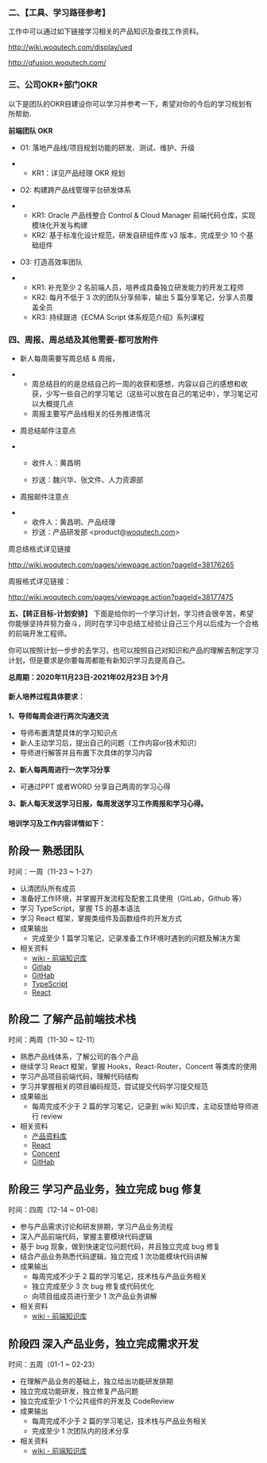 ### **二、【工具、学习路径参考】**

工作中可以通过如下链接学习相关的产品知识及查找工作资料。

http://wiki.woqutech.com/display/ued

http://qfusion.woqutech.com/

### **三、公司OKR+部门OKR**

以下是团队的OKR目建设你可以学习并参考一下，希望对你的今后的学习规划有所帮助.

**前端团队 OKR**

- O1: 落地产品线/项目规划功能的研发、测试、维护、升级

- - KR1：详见产品经理 OKR 规划

- O2: 构建跨产品线管理平台研发体系

- - KR1: Oracle 产品线整合 Control & Cloud Manager 前端代码仓库，实现模块化开发与构建
  - KR2: 基于标准化设计规范，研发自研组件库 v3 版本，完成至少 10 个基础组件

- O3: 打造高效率团队

- - KR1: 补充至少 2 名前端人员，培养成具备独立研发能力的开发工程师
  - KR2: 每月不低于 3 次的团队分享频率，输出 5 篇分享笔记，分享人员覆盖全员
  - KR3: 持续跟进《ECMA Script 体系规范介绍》系列课程

### 四、周报、周总结及其他需要-都可放附件

- 新人每周需要写周总结 & 周报，

- - 周总结目的的是总结自己的一周的收获和感想，内容以自己的感想和收获，少写一些自己的学习笔记（这些可以放在自己的笔记中），学习笔记可以大概提几点
  - 周报主要写产品线相关的任务推进情况

- 周总结邮件注意点

- - 收件人：黄昌明

  - 抄送：魏兴华、张文件、人力资源部

    

- 周报邮件注意点

- - 收件人：黄昌明、产品经理
  - 抄送：产品研发部 <product@[woqutech.com](http://woqutech.com/)>

周总结格式详见链接

http://wiki.woqutech.com/pages/viewpage.action?pageId=38176265

周报格式详见链接：

http://wiki.woqutech.com/pages/viewpage.action?pageId=38177475



**五、【转正目标-计划安排】**
下面是给你的一个学习计划，学习终会很辛苦，希望你能够坚持并努力奋斗，同时在学习中总结工经验让自己三个月以后成为一个合格的前端开发工程师。

你可以按照计划一步步的去学习，也可以按照自己对知识和产品的理解去制定学习计划，但是要求是你要每周都能有新知识学习去提高自己。

**总周期：2020年11月23日-2021年02月23日  3个月**

#### 新人培养过程具体要求：

**1、导师每周会进行两次沟通交流**

- 导师布置清楚具体的学习知识点
- 新人主动学习后，提出自己的问题（工作内容or技术知识）
- 导师进行解答并且布置下次具体的学习内容

**2、新人每两周进行一次学习分享**

- 可通过PPT 或者WORD 分享自己两周的学习心得

**3、新人每天发送学习日报，每周发送学习工作周报和学习心得。**

#### 培训学习及工作内容详情如下：

## 阶段一 熟悉团队

时间：一周（11-23 ~ 1-27）

- 认清团队所有成员
- 准备好工作环境，并掌握开发流程及配套工具使用（GitLab，Github 等）
- 学习 TypeScript，掌握 TS 的基本语法
- 学习 React 框架，掌握类组件及函数组件的开发方式
- 成果输出
  - 完成至少 1 篇学习笔记，记录准备工作环境时遇到的问题及解决方案
- 相关资料
  - [wiki - 前端知识库](http://wiki.woqutech.com/display/ued)
  - [Gitlab](https://gitlab.woqutech.com/)
  - [GitHab](https://www.github.com/)
  - [TypeScript](http://typescriptlang.org/)
  - [React](https://reactjs.org/)

## 阶段二 了解产品前端技术栈

时间：两周（11-30 ~ 12-11）

- 熟悉产品线体系，了解公司的各个产品
- 继续学习 React 框架，掌握 Hooks，React-Router，Concent 等类库的使用
- 学习产品项目前端代码，理解代码结构
- 学习并掌握相关的项目编码规范，尝试提交代码学习提交规范
- 成果输出
  - 每周完成不少于 2 篇的学习笔记，记录到 wiki 知识库，主动反馈给导师进行 review
- 相关资料
  - [产品资料库](http://products.woqutech.com/)
  - [React](https://reactjs.org/)
  - [Concent](https://concentjs.github.io/)
  - [GitHab](https://www.github.com/)

## 阶段三 学习产品业务，独立完成 bug 修复

时间：四周（12-14 ~ 01-08）

- 参与产品需求讨论和研发排期，学习产品业务流程
- 深入产品前端代码，掌握主要模块代码逻辑
- 基于 bug 现象，做到快速定位问题代码，并且独立完成 bug 修复
- 结合产品业务熟悉代码逻辑，独立完成 1 次功能模块代码讲解
- 成果输出
  - 每周完成不少于 2 篇的学习笔记，技术栈与产品业务相关
  - 独立完成至少 3 次 bug 修复或代码优化
  - 向项目组成员进行至少 1 次产品业务讲解
- 相关资料
  - [wiki - 前端知识库](http://wiki.woqutech.com/display/ued)

## 阶段四 深入产品业务，独立完成需求开发

时间：五周（01-1 ~ 02-23）

- 在理解产品业务的基础上，独立给出功能研发排期
- 独立完成功能研发，独立修复产品问题
- 独立完成至少 1 个公共组件的开发及 CodeReview
- 成果输出
  - 每周完成不少于 2 篇的学习笔记，技术栈与产品业务相关
  - 完成至少 1 次团队内的技术分享
- 相关资料
  - [wiki - 前端知识库](http://wiki.woqutech.com/display/ued)